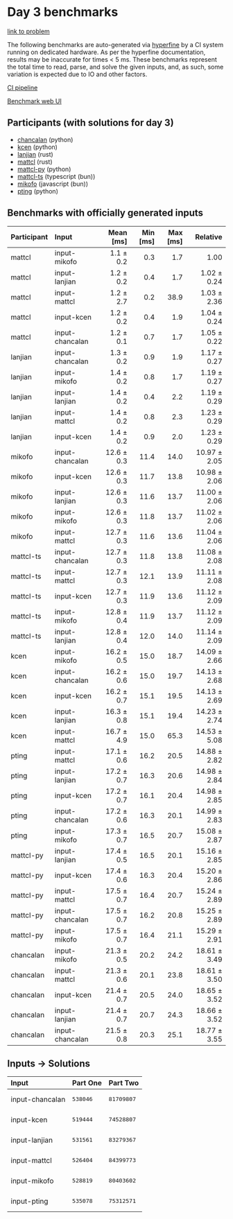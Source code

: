 # Day 3 benchmarks

[link to problem](https://adventofcode.com/2023/day/3)

The following benchmarks are auto-generated via
[hyperfine](https://github.com/sharkdp/hyperfine) by a CI system running on
dedicated hardware. As per the hyperfine documentation, results may be
inaccurate for times < 5 ms. These benchmarks represent the total time to read,
parse, and solve the given inputs, and, as such, some variation is expected due
to IO and other factors.

[CI pipeline](http://ci.papercode.net:8080/teams/main/pipelines/aoc2023)

[Benchmark web UI](https://aoc.ancalagon.black)


## Participants (with solutions for day 3)

- [chancalan](https://github.com/chancalan/aoc2023) (python)
- [kcen](https://github.com/kcen/aoc2023) (python)
- [lanjian](https://github.com/lanjian/aoc-2023) (rust)
- [mattcl](https://github.com/mattcl/aoc2023) (rust)
- [mattcl-py](https://github.com/mattcl/aoc2023-py) (python)
- [mattcl-ts](https://github.com/mattcl/aoc2023-js) (typescript (bun))
- [mikofo](https://github.com/mikofo/advent-of-code-2023) (javascript (bun))
- [pting](https://github.com/pting/aoc2023) (python)


## Benchmarks with officially generated inputs

| Participant | Input | Mean [ms] | Min [ms] | Max [ms] | Relative |
|:---|:---|---:|---:|---:|---:|
| mattcl | input-mikofo | 1.1 ± 0.2 | 0.3 | 1.7 | 1.00 |
| mattcl | input-lanjian | 1.2 ± 0.2 | 0.4 | 1.7 | 1.02 ± 0.24 |
| mattcl | input-mattcl | 1.2 ± 2.7 | 0.2 | 38.9 | 1.03 ± 2.36 |
| mattcl | input-kcen | 1.2 ± 0.2 | 0.4 | 1.9 | 1.04 ± 0.24 |
| mattcl | input-chancalan | 1.2 ± 0.1 | 0.7 | 1.7 | 1.05 ± 0.22 |
| lanjian | input-chancalan | 1.3 ± 0.2 | 0.9 | 1.9 | 1.17 ± 0.27 |
| lanjian | input-mikofo | 1.4 ± 0.2 | 0.8 | 1.7 | 1.19 ± 0.27 |
| lanjian | input-lanjian | 1.4 ± 0.2 | 0.4 | 2.2 | 1.19 ± 0.29 |
| lanjian | input-mattcl | 1.4 ± 0.2 | 0.8 | 2.3 | 1.23 ± 0.29 |
| lanjian | input-kcen | 1.4 ± 0.2 | 0.9 | 2.0 | 1.23 ± 0.29 |
| mikofo | input-chancalan | 12.6 ± 0.3 | 11.4 | 14.0 | 10.97 ± 2.05 |
| mikofo | input-kcen | 12.6 ± 0.3 | 11.7 | 13.8 | 10.98 ± 2.06 |
| mikofo | input-lanjian | 12.6 ± 0.3 | 11.6 | 13.7 | 11.00 ± 2.06 |
| mikofo | input-mikofo | 12.6 ± 0.3 | 11.8 | 13.7 | 11.02 ± 2.06 |
| mikofo | input-mattcl | 12.7 ± 0.3 | 11.6 | 13.6 | 11.04 ± 2.06 |
| mattcl-ts | input-chancalan | 12.7 ± 0.3 | 11.8 | 13.8 | 11.08 ± 2.08 |
| mattcl-ts | input-mattcl | 12.7 ± 0.3 | 12.1 | 13.9 | 11.11 ± 2.08 |
| mattcl-ts | input-kcen | 12.7 ± 0.3 | 11.9 | 13.6 | 11.12 ± 2.09 |
| mattcl-ts | input-mikofo | 12.8 ± 0.4 | 11.9 | 13.7 | 11.12 ± 2.09 |
| mattcl-ts | input-lanjian | 12.8 ± 0.4 | 12.0 | 14.0 | 11.14 ± 2.09 |
| kcen | input-mikofo | 16.2 ± 0.5 | 15.0 | 18.7 | 14.09 ± 2.66 |
| kcen | input-chancalan | 16.2 ± 0.6 | 15.0 | 19.7 | 14.13 ± 2.68 |
| kcen | input-kcen | 16.2 ± 0.7 | 15.1 | 19.5 | 14.13 ± 2.69 |
| kcen | input-lanjian | 16.3 ± 0.8 | 15.1 | 19.4 | 14.23 ± 2.74 |
| kcen | input-mattcl | 16.7 ± 4.9 | 15.0 | 65.3 | 14.53 ± 5.08 |
| pting | input-mattcl | 17.1 ± 0.6 | 16.2 | 20.5 | 14.88 ± 2.82 |
| pting | input-lanjian | 17.2 ± 0.7 | 16.3 | 20.6 | 14.98 ± 2.84 |
| pting | input-kcen | 17.2 ± 0.7 | 16.1 | 20.4 | 14.98 ± 2.85 |
| pting | input-chancalan | 17.2 ± 0.6 | 16.3 | 20.1 | 14.99 ± 2.83 |
| pting | input-mikofo | 17.3 ± 0.7 | 16.5 | 20.7 | 15.08 ± 2.87 |
| mattcl-py | input-lanjian | 17.4 ± 0.5 | 16.5 | 20.1 | 15.16 ± 2.85 |
| mattcl-py | input-kcen | 17.4 ± 0.6 | 16.3 | 20.4 | 15.20 ± 2.86 |
| mattcl-py | input-mattcl | 17.5 ± 0.7 | 16.4 | 20.7 | 15.24 ± 2.89 |
| mattcl-py | input-chancalan | 17.5 ± 0.7 | 16.2 | 20.8 | 15.25 ± 2.89 |
| mattcl-py | input-mikofo | 17.5 ± 0.7 | 16.4 | 21.1 | 15.29 ± 2.91 |
| chancalan | input-mikofo | 21.3 ± 0.5 | 20.2 | 24.2 | 18.61 ± 3.49 |
| chancalan | input-mattcl | 21.3 ± 0.6 | 20.1 | 23.8 | 18.61 ± 3.50 |
| chancalan | input-kcen | 21.4 ± 0.7 | 20.5 | 24.0 | 18.65 ± 3.52 |
| chancalan | input-lanjian | 21.4 ± 0.7 | 20.7 | 24.3 | 18.66 ± 3.52 |
| chancalan | input-chancalan | 21.5 ± 0.8 | 20.3 | 25.1 | 18.77 ± 3.55 |


## Inputs -> Solutions

| Input | Part One | Part Two |
|:---|:---|:---|
|input-chancalan|<pre>538046</pre>|<pre>81709807</pre>|
|input-kcen|<pre>519444</pre>|<pre>74528807</pre>|
|input-lanjian|<pre>531561</pre>|<pre>83279367</pre>|
|input-mattcl|<pre>526404</pre>|<pre>84399773</pre>|
|input-mikofo|<pre>528819</pre>|<pre>80403602</pre>|
|input-pting|<pre>535078</pre>|<pre>75312571</pre>|